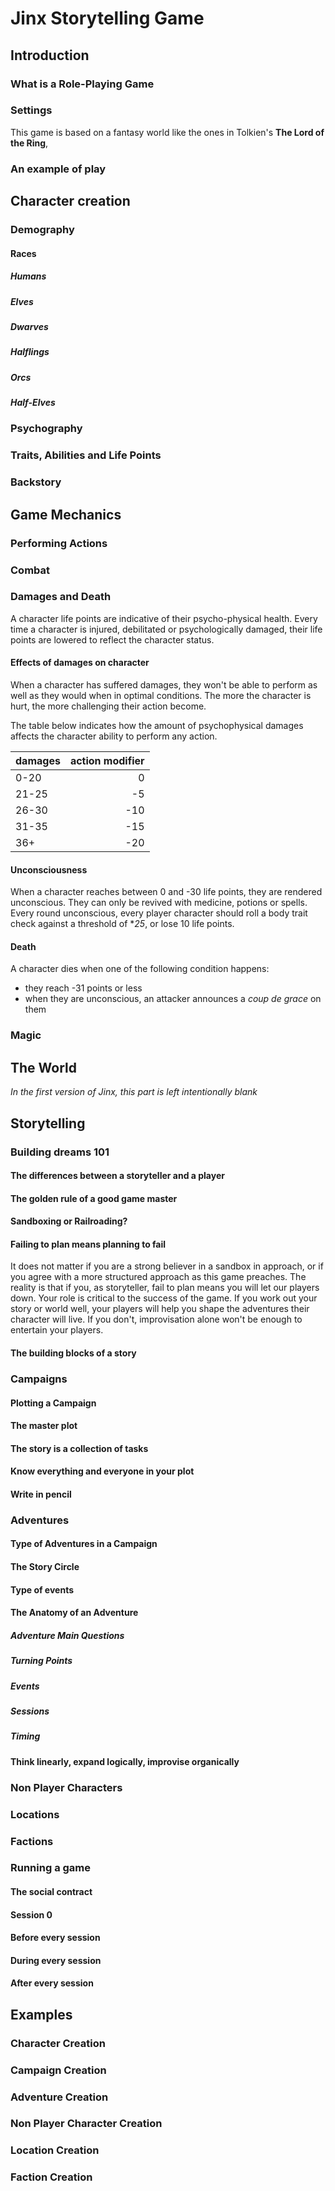 # Jinx Storytelling Game

## Introduction

### What is a Role-Playing Game

### Settings

This game is based on a fantasy world like the ones in Tolkien's **The Lord of the Ring**, 

### An example of play

## Character creation

### Demography

#### Races

##### Humans

##### Elves

##### Dwarves

##### Halflings

##### Orcs

##### Half-Elves

### Psychography

### Traits, Abilities and Life Points

### Backstory

## Game Mechanics

### Performing Actions

### Combat

### Damages and Death

A character life points are indicative of their psycho-physical health. Every time a character is injured, debilitated or psychologically damaged, their life points are lowered to reflect the character status. 

#### Effects of damages on character

When a character has suffered damages, they won't be able to perform as well as they would when in optimal conditions. The more the character is hurt, the more challenging their action become.

The table below indicates how the amount of psychophysical damages affects the character ability to perform any action.

damages|action modifier
---|---:
0-20|0
21-25|-5
26-30|-10
31-35|-15
36+|-20

#### Unconsciousness

When a character reaches between 0 and -30 life points, they are rendered unconscious. They can only be revived with medicine, potions or spells. Every round unconscious, every player character should roll a body trait check against a threshold of **25*, or lose 10 life points.

#### Death

A character dies when one of the following condition happens:
- they reach -31 points or less
- when they are unconscious, an attacker announces a *coup de grace* on them


### Magic

## The World

*In the first version of Jinx, this part is left intentionally blank*

## Storytelling

### Building dreams 101

#### The differences between a storyteller and a player

#### The golden rule of a good game master

#### Sandboxing or Railroading?

#### Failing to plan means planning to fail

It does not matter if you are a strong believer in a sandbox in approach, or if you agree with a more structured approach as this game preaches. The reality is that if you, as storyteller, fail to plan means you will let our players down. Your role is critical to the success of the game. If you work out your story or world well, your players will help you shape the adventures their character will live. If you don't, improvisation alone won't be enough to entertain your players.

#### The building blocks of a story

### Campaigns

#### Plotting a Campaign

#### The master plot

#### The story is a collection of tasks

#### Know everything and everyone in your plot

#### Write in pencil

### Adventures

#### Type of Adventures in a Campaign

#### The Story Circle

#### Type of events

#### The Anatomy of an Adventure

##### Adventure Main Questions

##### Turning Points

##### Events

##### Sessions

##### Timing

#### Think linearly, expand logically, improvise organically

### Non Player Characters

### Locations

### Factions

### Running a game

#### The social contract

#### Session 0

#### Before every session

#### During every session

#### After every session

## Examples

### Character Creation

### Campaign Creation

### Adventure Creation

### Non Player Character Creation

### Location Creation

### Faction Creation